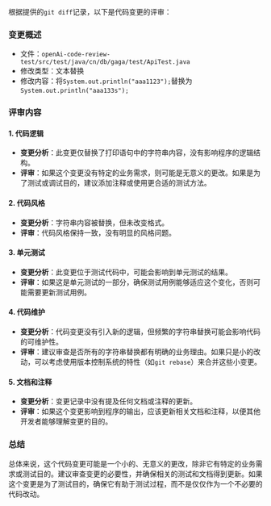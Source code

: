 根据提供的`git diff`记录，以下是代码变更的评审：

### 变更概述
- 文件：`openAi-code-review-test/src/test/java/cn/db/gaga/test/ApiTest.java`
- 修改类型：文本替换
- 修改内容：将`System.out.println("aaa1123");`替换为`System.out.println("aaa133s");`

### 评审内容

#### 1. 代码逻辑
- **变更分析**：此变更仅替换了打印语句中的字符串内容，没有影响程序的逻辑结构。
- **评审**：如果这个变更没有特定的业务需求，则可能是无意义的更改。如果是为了测试或调试目的，建议添加注释或使用更合适的测试方法。

#### 2. 代码风格
- **变更分析**：字符串内容被替换，但未改变格式。
- **评审**：代码风格保持一致，没有明显的风格问题。

#### 3. 单元测试
- **变更分析**：此变更位于测试代码中，可能会影响到单元测试的结果。
- **评审**：如果这是单元测试的一部分，确保测试用例能够适应这个变化，否则可能需要更新测试用例。

#### 4. 代码维护
- **变更分析**：代码变更没有引入新的逻辑，但频繁的字符串替换可能会影响代码的可维护性。
- **评审**：建议审查是否所有的字符串替换都有明确的业务理由。如果只是小的改动，可以考虑使用版本控制系统的特性（如`git rebase`）来合并这些小变更。

#### 5. 文档和注释
- **变更分析**：变更记录中没有提及任何文档或注释的更新。
- **评审**：如果这个变更影响到程序的输出，应该更新相关文档和注释，以便其他开发者能够理解变更的目的。

### 总结
总体来说，这个代码变更可能是一个小的、无意义的更改，除非它有特定的业务需求或测试目的。建议审查变更的必要性，并确保相关的测试和文档得到更新。如果这个变更是为了测试目的，确保它有助于测试过程，而不是仅仅作为一个不必要的代码改动。